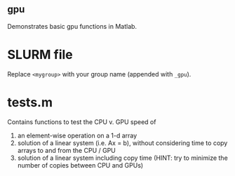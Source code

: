 ## gpu
Demonstrates basic gpu functions in Matlab. 

# SLURM file
Replace `<mygroup>` with your group name (appended with `_gpu`).

# tests.m
Contains functions to test the CPU v. GPU speed of 
1. an element-wise operation on a 1-d array
2. solution of a linear system (i.e. Ax = b), without considering time to copy arrays to and from the CPU / GPU
3. solution of a linear system including copy time (HINT: try to minimize the number of copies between CPU and GPUs)
